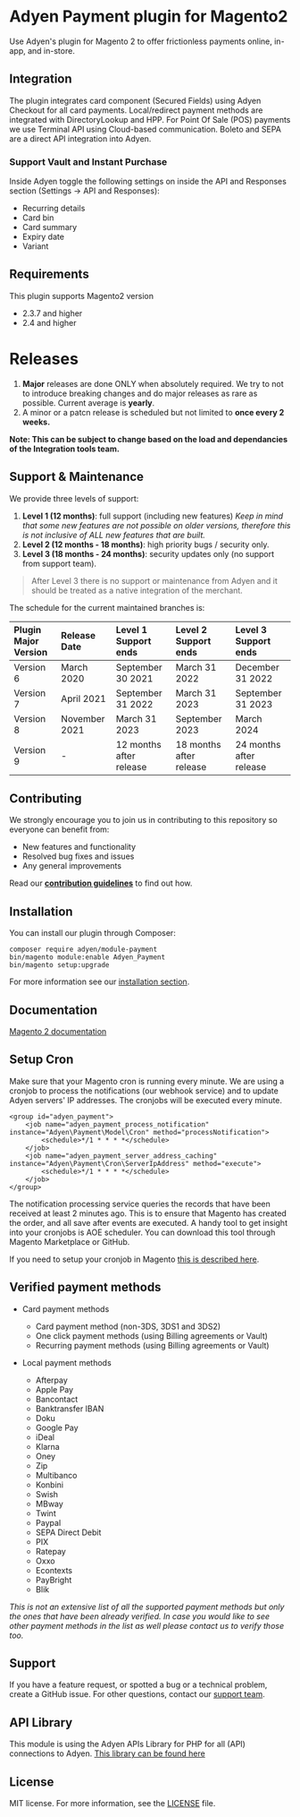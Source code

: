 # Adyen Payment plugin for Magento2
Use Adyen's plugin for Magento 2 to offer frictionless payments online, in-app, and in-store.

## Integration
The plugin integrates card component (Secured Fields) using Adyen Checkout for all card payments. Local/redirect payment methods are integrated with DirectoryLookup and HPP. For Point Of Sale (POS) payments we use Terminal API using Cloud-based communication. Boleto and SEPA are a direct API integration into Adyen.

### Support Vault and Instant Purchase ###
Inside Adyen toggle the following settings on inside the API and Responses section (Settings -> API and Responses):
* Recurring details
* Card bin
* Card summary
* Expiry date
* Variant

## Requirements
This plugin supports Magento2 version
* 2.3.7 and higher
* 2.4 and higher

# Releases

1. **Major** releases are done ONLY when absolutely required. We try to not to introduce breaking changes and do major releases as rare as possible. Current average is **yearly**.
2. A minor or a patcn release is scheduled but not limited to **once every 2 weeks.**

**Note: This can be subject to change based on the load and dependancies of the Integration tools team.**

## Support & Maintenance

We provide three levels of support:
1. **Level 1 (12 months)**: full support (including new features) *Keep in mind that some new features are not possible on older versions, therefore this is not inclusive of ALL new features that are built.* 
2. **Level 2 (12 months - 18 months)**: high priority bugs / security only.
3. **Level 3 (18 months - 24 months)**: security updates only (no support from support team).

> After Level 3 there is no support or maintenance from Adyen and it should be treated as a native integration of the merchant.

The schedule for the current maintained branches is:

|  Plugin Major Version   |  Release Date  |  Level 1 Support ends   |  Level 2 Support ends   |  Level 3 Support ends  |
|  :-----          |  :-----          |  :-----          |  :-----          |  :-----          |
|  Version 6 |  March 2020  |  September 30 2021 |  March 31 2022 |  December 31 2022 |
|  Version 7 |  April 2021 |  September 31 2022 |  March 31 2023 |  September 31 2023 |
|  Version 8 |  November 2021 |  March 31 2023 |  September 2023 | March 2024 |
|  Version 9 |  - |  12 months after release |  18 months after release |  24 months after release |

## Contributing
We strongly encourage you to join us in contributing to this repository so everyone can benefit from:
* New features and functionality
* Resolved bug fixes and issues
* Any general improvements

Read our [**contribution guidelines**](CONTRIBUTING.md) to find out how.


## Installation
You can install our plugin through Composer:
```
composer require adyen/module-payment
bin/magento module:enable Adyen_Payment
bin/magento setup:upgrade
```
For more information see our [installation section](https://docs.adyen.com/developers/plugins/magento-2/set-up-the-plugin-in-magento?redirect#step1installtheplugin).

 ## Documentation
[Magento 2 documentation](https://docs.adyen.com/developers/plugins/magento-2)


## Setup Cron
Make sure that your Magento cron is running every minute. We are using a cronjob to process the notifications (our webhook service) and to update Adyen servers' IP addresses. The cronjobs will be executed every minute.

```
<group id="adyen_payment">
    <job name="adyen_payment_process_notification" instance="Adyen\Payment\Model\Cron" method="processNotification">
        <schedule>*/1 * * * *</schedule>
    </job>
    <job name="adyen_payment_server_address_caching" instance="Adyen\Payment\Cron\ServerIpAddress" method="execute">
        <schedule>*/1 * * * *</schedule>
    </job>
</group>
```

The notification processing service queries the records that have been received at least 2 minutes ago. This is to ensure that Magento has created the order, and all save after events are executed. A handy tool to get insight into your cronjobs is AOE scheduler. You can download this tool through Magento Marketplace or GitHub.

If you need to setup your cronjob in Magento <a href="http://devdocs.magento.com/guides/v2.0/config-guide/cli/config-cli-subcommands-cron.html" target="_blank">this is described here</a>.

## Verified payment methods

 * Card payment methods
    * Card payment method (non-3DS, 3DS1 and 3DS2)
    * One click payment methods (using Billing agreements or Vault)
    * Recurring payment methods (using Billing agreements or Vault) 
   

* Local payment methods
   * Afterpay
   * Apple Pay
   * Bancontact
   * Banktransfer IBAN
   * Doku
   * Google Pay
   * iDeal
   * Klarna
   * Oney
   * Zip
   * Multibanco
   * Konbini
   * Swish
   * MBway
   * Twint
   * Paypal
   * SEPA Direct Debit
   * PIX
   * Ratepay
   * Oxxo
   * Econtexts
   * PayBright
   * Blik

_This is not an extensive list of all the supported payment methods but only the ones that have been already verified. In case you would like to see other payment methods in the list as well please contact us to verify those too._

## Support
If you have a feature request, or spotted a bug or a technical problem, create a GitHub issue. For other questions, contact our [support team](https://support.adyen.com/hc/en-us/requests/new?ticket_form_id=360000705420).

## API Library
This module is using the Adyen APIs Library for PHP for all (API) connections to Adyen.
<a href="https://github.com/Adyen/adyen-php-api-library" target="_blank">This library can be found here</a>

## License
MIT license. For more information, see the [LICENSE](LICENSE.txt) file.
